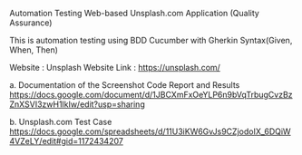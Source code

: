 Automation Testing Web-based Unsplash.com Application (Quality Assurance)

This is automation testing using BDD Cucumber with Gherkin Syntax(Given, When, Then)

Website : Unsplash 
Website Link : https://unsplash.com/

a. Documentation of the Screenshot Code Report and Results
https://docs.google.com/document/d/1JBCXmFxOeYLP6n9bVqTrbugCvzBzZnXSVI3zwH1lkIw/edit?usp=sharing

b. Unsplash.com Test Case 
https://docs.google.com/spreadsheets/d/11U3iKW6GvJs9CZjodoIX_6DQiW4VZeLY/edit#gid=1172434207

